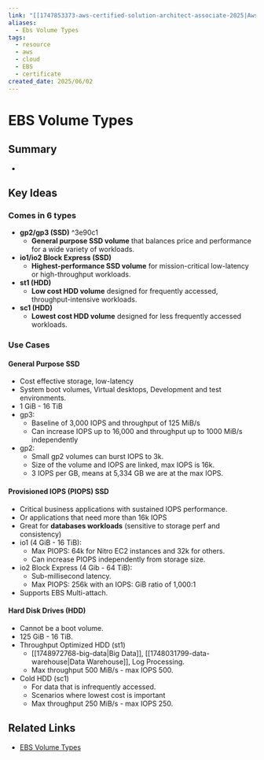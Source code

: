 ```yaml
---
link: "[[1747853373-aws-certified-solution-architect-associate-2025|Aws Certified Solution Architect Associate 2025]]"
aliases:
  - Ebs Volume Types
tags:
  - resource
  - aws
  - cloud
  - EBS
  - certificate
created_date: 2025/06/02
---
```

# EBS Volume Types
## Summary
- 
## Key Ideas
### Comes in 6 types
- **gp2/gp3 (SSD)** ^3e90c1
	- **General purpose SSD volume** that balances price and performance for a wide variety of workloads.
- **io1/io2 Block Express (SSD)**
	- **Highest-performance SSD volume** for mission-critical low-latency or high-throughput workloads.
- **st1 (HDD)**
	- **Low cost HDD volume** designed for frequently accessed, throughput-intensive workloads.
- **sc1 (HDD)**
	- **Lowest cost HDD volume** designed for less frequently accessed workloads.
### Use Cases
#### General Purpose SSD
- Cost effective storage, low-latency
- System boot volumes, Virtual desktops, Development and test environments.
- 1 GiB - 16 TiB
- gp3:
	- Baseline of 3,000 IOPS and throughput of 125 MiB/s
	- Can increase IOPS up to 16,000 and throughput up to 1000 MiB/s independently
- gp2:
	- Small gp2 volumes can burst IOPS to 3k.
	- Size of the volume and IOPS are linked, max IOPS is 16k.
	- 3 IOPS per GB, means at 5,334 GB we are at the max IOPS.
#### Provisioned IOPS (PIOPS) SSD
- Critical business applications with sustained IOPS performance.
- Or applications that need more than 16k IOPS
- Great for **databases workloads** (sensitive to storage perf and consistency)
- io1 (4 GiB - 16 TiB):
	- Max PIOPS: 64k for Nitro EC2 instances and 32k for others.
	- Can increase PIOPS independently from storage size.
- io2 Block Express (4 Gib - 64 TiB):
	- Sub-millisecond latency.
	- Max PIOPS: 256k with an IOPS: GiB ratio of 1,000:1
- Supports EBS Multi-attach.
#### Hard Disk Drives (HDD)
- Cannot be a boot volume.
- 125 GiB - 16 TiB.
- Throughput Optimized HDD (st1)
	- [[1748972768-big-data|Big Data]], [[1748031799-data-warehouse|Data Warehouse]], Log Processing.
	- Max throughput 500 MiB/s - max IOPS 500.
- Cold HDD (sc1)
	- For data that is infrequently accessed.
	- Scenarios where lowest cost is important
	- Max throughput 250 MiB/s - max IOPS 250.
## Related Links
- [EBS Volume Types](https://docs.aws.amazon.com/AWSEC2/latest/UserGuide/ebs-volume-types.html)
